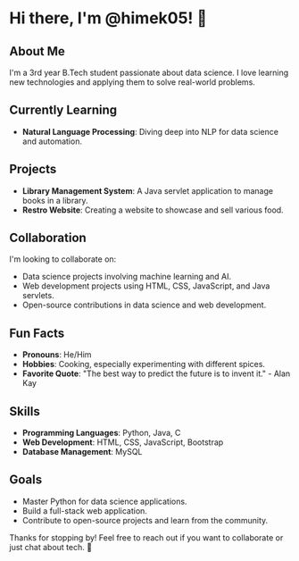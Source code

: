 # Hi there, I'm @himek05! 👋

## About Me
I'm a 3rd year B.Tech student passionate about data science. I love learning new technologies and applying them to solve real-world problems.

## Currently Learning
- **Natural Language Processing**: Diving deep into NLP for data science and automation.
  
## Projects
- **Library Management System**: A Java servlet application to manage books in a library.
- **Restro Website**: Creating a website to showcase and sell various food.

## Collaboration
I'm looking to collaborate on:
- Data science projects involving machine learning and AI.
- Web development projects using HTML, CSS, JavaScript, and Java servlets.
- Open-source contributions in data science and web development.

## Fun Facts
- **Pronouns**: He/Him
- **Hobbies**: Cooking, especially experimenting with different spices.
- **Favorite Quote**: "The best way to predict the future is to invent it." - Alan Kay

## Skills
- **Programming Languages**: Python, Java, C
- **Web Development**: HTML, CSS, JavaScript, Bootstrap
- **Database Management**: MySQL

## Goals
- Master Python for data science applications.
- Build a full-stack web application.
- Contribute to open-source projects and learn from the community.

Thanks for stopping by! Feel free to reach out if you want to collaborate or just chat about tech. 🚀
